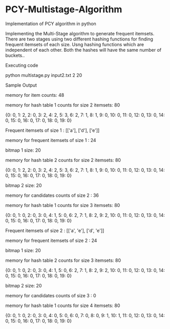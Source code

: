 # PCY-Multistage-Algorithm
Implementation of PCY algorithm in python

Implementing the Multi-Stage algorithm to generate frequent itemsets. There are two stages using two different hashing functions for finding frequent itemsets of each size. Usng hashing functions which are independent of each other. Both the hashes will have the same number of buckets..

Executing code

python multistage.py input2.txt 2 20

Sample Output

memory for item counts: 48

memory for hash table 1 counts for size 2 itemsets: 80

{0: 0, 1: 2, 2: 0, 3: 2, 4: 2, 5: 3, 6: 2, 7: 1, 8: 1, 9: 0, 10: 0, 11: 0, 12: 0, 13: 0, 14: 0, 15: 0, 16: 0, 17: 0, 18: 0, 19: 0}

Frequent itemsets of size 1 : [['a'], ['d'], ['e']]

memory for frequent itemsets of size 1 : 24

bitmap 1 size: 20

memory for hash table 2 counts for size 2 itemsets: 80

{0: 0, 1: 2, 2: 0, 3: 2, 4: 2, 5: 3, 6: 2, 7: 1, 8: 1, 9: 0, 10: 0, 11: 0, 12: 0, 13: 0, 14: 0, 15: 0, 16: 0, 17: 0, 18: 0, 19: 0}

bitmap 2 size: 20

memory for candidates counts of size 2 : 36

memory for hash table 1 counts for size 3 itemsets: 80

{0: 0, 1: 0, 2: 0, 3: 0, 4: 1, 5: 0, 6: 2, 7: 1, 8: 2, 9: 2, 10: 0, 11: 0, 12: 0, 13: 0, 14: 0, 15: 0, 16: 0, 17: 0, 18: 0, 19: 0}

Frequent itemsets of size 2 : [['a', 'e'], ['d', 'e']]

memory for frequent itemsets of size 2 : 24

bitmap 1 size: 20

memory for hash table 2 counts for size 3 itemsets: 80

{0: 0, 1: 0, 2: 0, 3: 0, 4: 1, 5: 0, 6: 2, 7: 1, 8: 2, 9: 2, 10: 0, 11: 0, 12: 0, 13: 0, 14: 0, 15: 0, 16: 0, 17: 0, 18: 0, 19: 0}

bitmap 2 size: 20

memory for candidates counts of size 3 : 0

memory for hash table 1 counts for size 4 itemsets: 80

{0: 0, 1: 0, 2: 0, 3: 0, 4: 0, 5: 0, 6: 0, 7: 0, 8: 0, 9: 1, 10: 1, 11: 0, 12: 0, 13: 0, 14: 0, 15: 0, 16: 0, 17: 0, 18: 0, 19: 0}
